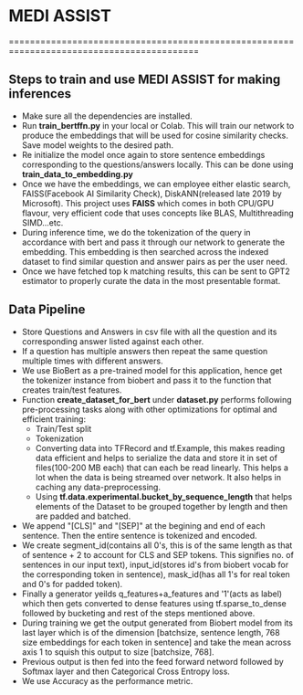 # MEDI ASSIST
==========================================================================================
## Steps to train and use MEDI ASSIST for making inferences

* Make sure all the dependencies are installed.
* Run **train_bertffn.py** in your local or Colab. This will train our network to produce the embeddings that will be used for cosine similarity checks. Save model weights to the desired path.
* Re initialize the model once again to store sentence embeddings corresponding to the questions/answers locally. This can be done using **train_data_to_embedding.py**
* Once we have the embeddings, we can employee either elastic search, FAISS(Facebook AI Similarity Check), DiskANN(released late 2019 by Microsoft). This project uses **FAISS** which comes in both CPU/GPU flavour, very efficient code that uses concepts like BLAS, Multithreading SIMD...etc.
* During inference time, we do the tokenization of the query in accordance with bert and pass it through our network to generate the embedding. This embedding is then searched across the indexed dataset to find similar question and answer pairs as per the user need.
* Once we have fetched top k matching results, this can be sent to GPT2 estimator to properly curate the data in the most presentable format.

## Data Pipeline
* Store Questions and Answers in csv file with all the question and its corresponding answer listed against each other.
* If a question has multiple answers then repeat the same question multiple times with different answers.
* We use BioBert as a pre-trained model for this application, hence get the tokenizer instance from biobert and pass it to the function that creates train/test features.
* Function **create_dataset_for_bert** under **dataset.py** performs following pre-processing tasks along with other optimizations for optimal and efficient training:
    * Train/Test split
    * Tokenization
    * Converting data into TFRecord and tf.Example, this makes reading data efficient and helps to serialize the data and store it in set of files(100-200 MB each) that can each be read linearly. This helps a lot when the data is being streamed over network. It also helps in caching any data-preprocessing.
    * Using **tf.data.experimental.bucket_by_sequence_length** that helps elements of the Dataset to be grouped together by length and then are padded and batched.
* We append "[CLS]" and "[SEP]" at the begining and end of each sentence. Then the entire sentence is tokenized and encoded.
* We create segment_id(contains all 0's, this is of the same length as that of sentence + 2 to account for CLS and SEP tokens. This signifies no. of sentences in our input text), input_id(stores id's from biobert vocab for the corresponding token in sentence), mask_id(has all 1's for real token and 0's for padded token).
* Finally a generator yeilds q_features+a_features and '1'(acts as label) which then gets converted to dense features using tf.sparse_to_dense followed by bucketing and rest of the steps mentioned above.
* During training we get the output generated from Biobert model from its last layer which is of the dimension [batchsize, sentence length, 768 size embeddings for each token in sentence] and take the mean across axis 1 to squish this output to size [batchsize, 768].
* Previous output is then fed into the feed forward netword followed by Softmax layer and then Categorical Cross Entropy loss.
* We use Accuracy as the performance metric.